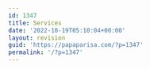 ```yaml
---
id: 1347
title: Services
date: '2022-10-19T05:10:04+00:00'
layout: revision
guid: 'https://papaparisa.com/?p=1347'
permalink: '/?p=1347'
---
```


